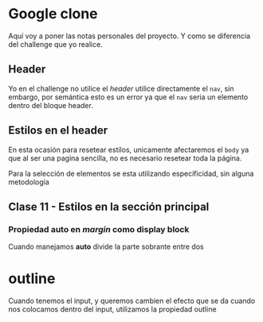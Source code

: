 # **Google clone**

Aquí voy a poner las notas personales del proyecto. Y como se diferencia del challenge que yo realice.

## Header

Yo en el challenge no utilice el *header* utilice directamente el `nav`, sin embargo, por semántica esto es un error ya que el `nav` seria un elemento dentro del bloque header.

## Estilos en el header

En esta ocasión para resetear estilos, unicamente afectaremos el `body` ya que al ser una pagina sencilla, no es necesario resetear toda la página.

Para la selección de elementos se esta utilizando especificidad, sin alguna metodología

## **Clase 11 - Estilos en la sección principal**

### Propiedad **auto** en *margin* como display block

Cuando manejamos **auto** divide la parte sobrante entre dos

# **outline**

Cuando tenemos el input, y queremos cambien el efecto que se da cuando nos colocamos dentro del input, utilizamos la propiedad outline